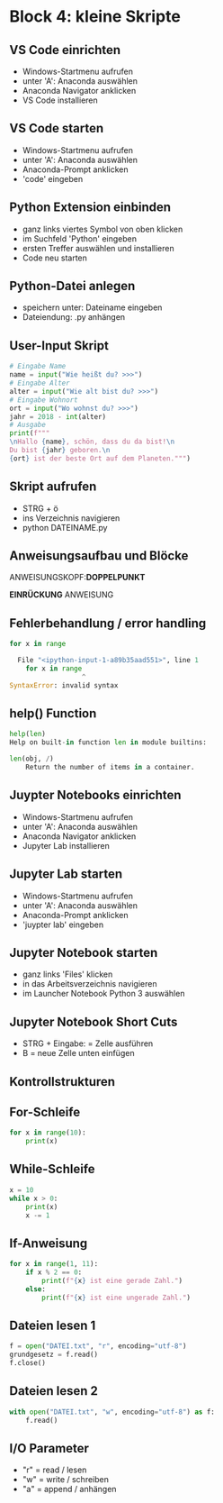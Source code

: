 # Block 4: kleine Skripte

## VS Code einrichten

* Windows-Startmenu aufrufen
* unter 'A': Anaconda auswählen
* Anaconda Navigator anklicken
* VS Code installieren

## VS Code starten

* Windows-Startmenu aufrufen
* unter 'A': Anaconda auswählen
* Anaconda-Prompt anklicken
* 'code' eingeben

## Python Extension einbinden

* ganz links viertes Symbol von oben klicken
* im Suchfeld 'Python' eingeben
* ersten Treffer auswählen und installieren
* Code neu starten

## Python-Datei anlegen

* speichern unter: Dateiname eingeben
* Dateiendung: .py anhängen

## User-Input Skript

```Python
# Eingabe Name
name = input("Wie heißt du? >>>")
# Eingabe Alter
alter = input("Wie alt bist du? >>>")
# Eingabe Wohnort
ort = input("Wo wohnst du? >>>")
jahr = 2018 - int(alter)
# Ausgabe
print(f"""
\nHallo {name}, schön, dass du da bist!\n
Du bist {jahr} geboren.\n
{ort} ist der beste Ort auf dem Planeten.""")
```

## Skript aufrufen

* STRG + ö
* ins Verzeichnis navigieren
* python DATEINAME.py

## Anweisungsaufbau und Blöcke

ANWEISUNGSKOPF:**DOPPELPUNKT**

**EINRÜCKUNG** ANWEISUNG

## Fehlerbehandlung / error handling

```Python
for x in range

  File "<ipython-input-1-a89b35aad551>", line 1
    for x in range
                  ^
SyntaxError: invalid syntax
```

## help() Function

```Python
help(len)
Help on built-in function len in module builtins:

len(obj, /)
    Return the number of items in a container.
```

## Juypter Notebooks einrichten

* Windows-Startmenu aufrufen
* unter 'A': Anaconda auswählen
* Anaconda Navigator anklicken
* Jupyter Lab installieren

## Jupyter Lab starten

* Windows-Startmenu aufrufen
* unter 'A': Anaconda auswählen
* Anaconda-Prompt anklicken
* 'juypter lab' eingeben

## Jupyter Notebook starten

* ganz links 'Files' klicken
* in das Arbeitsverzeichnis navigieren
* im Launcher Notebook Python 3 auswählen

## Jupyter Notebook Short Cuts

* STRG + Eingabe: = Zelle ausführen
* B = neue Zelle unten einfügen

## Kontrollstrukturen

## For-Schleife

```Python
for x in range(10):
    print(x)
```

## While-Schleife

```Python
x = 10
while x > 0:
    print(x)
    x -= 1
```

## If-Anweisung

```Python
for x in range(1, 11):
    if x % 2 == 0:
        print(f"{x} ist eine gerade Zahl.")
    else:
        print(f"{x} ist eine ungerade Zahl.")
```

## Dateien lesen 1

```Python
f = open("DATEI.txt", "r", encoding="utf-8")
grundgesetz = f.read()
f.close()
```

## Dateien lesen 2

```Python
with open("DATEI.txt", "w", encoding="utf-8") as f:
    f.read()
```

## I/O Parameter

* "r" = read / lesen
* "w" = write / schreiben
* "a" = append / anhängen
